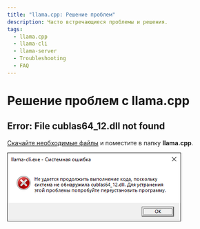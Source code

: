 ```yaml
---
title: "llama.cpp: Решение проблем"
description: Часто встречающиеся проблемы и решения.
tags:
  - llama.cpp
  - llama-cli
  - llama-server
  - Troubleshooting
  - FAQ
---
```


# Решение проблем с llama.cpp

## Error: File cublas64_12.dll not found

[Скачайте необходимые файлы](https://github.com/ggerganov/llama.cpp/releases) и поместите в папку **llama.cpp**.

![Windows: Файл cublas64_12.dll не найден](assets/llama-cpp-cublas64_12_not-found.png)
